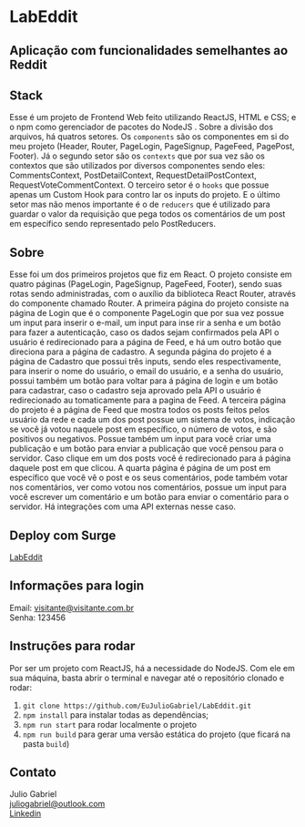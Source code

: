 # LabEddit
 
## Aplicação com funcionalidades semelhantes ao Reddit

## Stack
Esse é um projeto de Frontend Web feito utilizando ReactJS, HTML e CSS; 
e o npm como gerenciador de pacotes do NodeJS .
Sobre a divisão dos arquivos, há quatros setores. Os `components` são 
os componentes em si do meu projeto (Header, Router, PageLogin, PageSignup, PageFeed, PagePost, Footer). 
Já o segundo setor são os `contexts` que por sua vez são os contextos que são utilizados por diversos componentes sendo eles: CommentsContext,
PostDetailContext, RequestDetailPostContext, RequestVoteCommentContext. O terceiro setor é o `hooks` que possue apenas um Custom Hook para contro
lar os inputs do projeto. E o último setor mas não menos importante é o de `reducers` que é utilizado para guardar o valor da requisição que pega todos os 
comentários de um post em específico sendo representado pelo PostReducers.

## Sobre
Esse foi um dos primeiros projetos que fiz em React.
O projeto consiste em quatro páginas (PageLogin, PageSignup, PageFeed, Footer), sendo suas rotas sendo administradas, com o auxílio da biblioteca React Router,
através do componente chamado Router.
A primeira página do projeto consiste na página de Login que é o componente PageLogin que por sua vez possue um input para inserir o e-mail, um input para inse
rir a senha e um botão para fazer a autenticação, caso os dados sejam confirmados pela API o usuário é redirecionado para a página de Feed, e há um outro botão que direciona
para a página de cadastro.
A segunda página do projeto é a página de Cadastro que possui três inputs, sendo eles respectivamente, para inserir o nome do usuário, o email do usuário, e a senha
do usuário, possui também um botão para voltar para á página de login e um botão para cadastrar, caso o cadastro seja aprovado pela API o usuário é redirecionado au
tomaticamente para a pagina de Feed.
A terceira página do projeto é a página de Feed que mostra todos os posts feitos pelos usuário da rede e cada um dos post possue um sistema de votos, indicação 
se você já votou naquele post em específico, o número de votos, e são positivos ou negativos. Possue também um input para você criar uma publicação e um botão para
enviar a publicação que você pensou para o servidor. Caso clique em um dos posts você é redirecionado para á página daquele post em que clicou.
A quarta página é página de um post em específico que você vê o post e os seus comentários, pode também votar nos comentários, ver como votou nos comentários, possue
um input para você escrever um comentário e um botão para enviar o comentário para o servidor.
Há integrações com uma API externas nesse caso.

## Deploy com Surge

<a href="http://capable-talk.surge.sh/">LabEddit</a>

## Informações para login
Email: visitante@visitante.com.br <br>
Senha: 123456

## Instruções para rodar
Por ser um projeto com ReactJS, há a necessidade do NodeJS. Com ele em 
sua máquina, basta abrir o terminal e navegar até o repositório clonado e 
rodar:

1. `git clone https://github.com/EuJulioGabriel/LabEddit.git`
2. `npm install` para instalar todas as dependências;
3. `npm run start` para rodar localmente o projeto
4. `npm run build` para gerar uma versão estática do projeto 
(que ficará na pasta `build`)

## Contato
Julio Gabriel<br>
juliogabriel@outlook.com<br>
<a href="https://www.linkedin.com/in/eujuliogabriel/">Linkedin</a>
